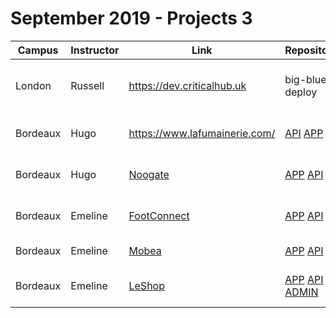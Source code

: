 # September 2019 - Projects 3

|Campus|Instructor|Link|Repository|Description|
|------|----------|----|----------|-----------|
|London|Russell|https://dev.criticalhub.uk|big-blue-deploy|Training record management system|
|Bordeaux|Hugo|https://www.lafumainerie.com/| [API](https://github.com/WildCodeSchool/bordeaux_0219_angular_fumainerie_api) [APP](https://github.com/WildCodeSchool/bordeaux_0219_angular_fumainerie_app) | Sanitation planning system|
|Bordeaux|Hugo| [Noogate](https://www.noogate.fr) | [APP](https://github.com/WildCodeSchool/bordeaux_0219_angular_noogate_app) [API](https://github.com/WildCodeSchool/bordeaux_0219_angular_kanopee_api) | News verification platform|
|Bordeaux|Emeline| [FootConnect](https://footballconnect.fr/) | [APP](https://github.com/WildCodeSchool/bordeaux_0919_react_app_foot_connect) [API](https://github.com/WildCodeSchool/bordeaux_0919_react_api_foot_connect) | Football club management platform|
|Bordeaux|Emeline| [Mobea](http://mobea.co) | [APP](https://github.com/WildCodeSchool/bordeaux_0919_react_app_ouiexpat) [API](https://github.com/WildCodeSchool/bordeaux_0919_react_api_ouiexpat) | Expatriation platform|
|Bordeaux|Emeline| [LeShop](https://wonderful-murdock-42b4b6.netlify.com/) | [APP](https://github.com/WildCodeSchool/bordeaux_0919_react_app_le_shop) [API](https://github.com/WildCodeSchool/bordeaux_0919_react_api_le_shop) [ADMIN](https://github.com/WildCodeSchool/bordeaux_0919_react_admin_le_shop) | Craft e-commerce platform|

